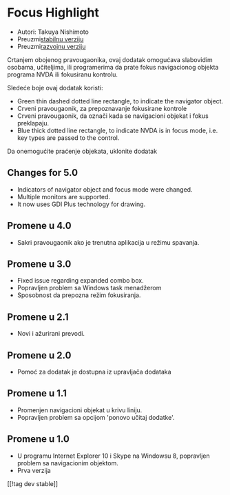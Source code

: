 # Focus Highlight #

* Autori: Takuya Nishimoto
* Preuzmi[stabilnu verziju][2]
* Preuzmi[razvojnu verziju][1]

Crtanjem obojenog pravougaonika, ovaj dodatak omogućava slabovidim osobama,
učiteljima, ili programerima da prate fokus navigacionog objekta programa
NVDA ili fokusiranu kontrolu.

Sledeće boje ovaj dodatak koristi:

* Green thin dashed dotted line rectangle, to indicate the navigator object.
* Crveni pravougaonik, za prepoznavanje fokusirane kontrole
* Crveni pravougaonik, da označi kada se navigacioni objekat i fokus
  preklapaju.
* Blue thick dotted line rectangle, to indicate NVDA is in focus mode,
  i.e. key types are passed to the control.

Da onemogućite praćenje objekata, uklonite dodatak

## Changes for 5.0 ##

* Indicators of navigator object and focus mode were changed.
* Multiple monitors are supported.
* It now uses GDI Plus technology for drawing.

## Promene u 4.0 ##

* Sakri pravougaonik ako je trenutna aplikacija u režimu spavanja.

## Promene u 3.0 ##

* Fixed issue regarding expanded combo box.
* Popravljen problem sa Windows task menadžerom
* Sposobnost da prepozna režim fokusiranja.

## Promene u 2.1 ##

* Novi i ažurirani prevodi.

## Promene u 2.0 ##

* Pomoć za dodatak je dostupna iz upravljača dodataka

## Promene u 1.1 ##

* Promenjen navigacioni objekat u krivu liniju.
* Popravljen problem sa opcijom 'ponovo učitaj dodatke'.

## Promene u 1.0 ##

* U programu Internet Explorer 10 i Skype na Windowsu 8, popravljen problem
  sa navigacionim objektom.
* Prva verzija


[[!tag dev stable]]

[1]: https://addons.nvda-project.org/files/get.php?file=fh-dev

[2]: https://addons.nvda-project.org/files/get.php?file=fh
